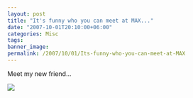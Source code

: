 ```yaml
---
layout: post
title: "It's funny who you can meet at MAX..."
date: "2007-10-01T20:10:00+06:00"
categories: Misc 
tags: 
banner_image: 
permalink: /2007/10/01/Its-funny-who-you-can-meet-at-MAX
---
```


Meet my new friend...

<img src="https://static.raymondcamden.com/images/bono2.jpg">